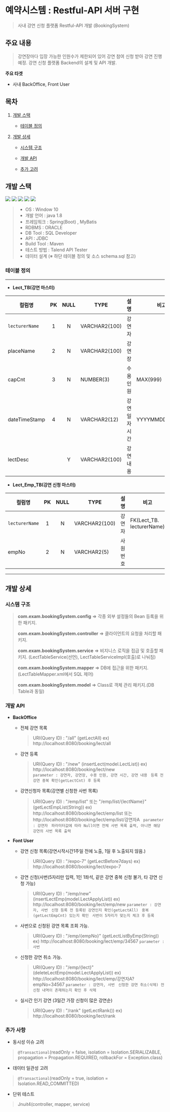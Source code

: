 
#  예약시스템 : Restful-API 서버 구현
 > 사내 강연 신청 플랫폼 Restful-API 개발 (BookingSystem)

## 주요 내용

>  강연장마다 입장 가능한 인원수가 제한되어 있어 강연 참여 신청 받아 강연 진행 예정.
 강연 신청  플랫폼 Backend의 설계 및 API 개발.

**주요 타겟**
   - 사내 BackOffice, Front User

## 목차 

1.  [개발 스택](#개발-스택)
    + [테이블 정의](#테이블-정의)    

2. [개발 상세](#개발-상세)
    + [시스템 구조](#시스템-구조)

    + [개발 API](#개발-api)
    + [추가 고려](#추가-사항)    

## 개발 스택
<img src="https://img.shields.io/badge/Spring-6DB33F?style=for-the-badge&logo=Spring&logoColor=white">  <img src="https://img.shields.io/badge/Spring Boot-6DB33F?style=for-the-badge&logo=Spring Boot&logoColor=white">  <img src="https://img.shields.io/badge/Oracle-F80000?style=for-the-badge&logo=Oracle&logoColor=white">  <img src="https://img.shields.io/badge/Apache Maven-C71A36?style=for-the-badge&logo=Apache Maven&logoColor=white">  <img src="https://img.shields.io/badge/talend-FF6D70?style=for-the-badge&logo=Apache talend&logoColor=white">
> - OS : Window 10
> - 개발 언어 : java 1.8
> - 프레임워크 : Spring(Boot) , MyBatis
> - RDBMS : ORACLE 
>  - DB Tool : SQL Developer   
> -  API : JDBC
> - Build Tool :  Maven 
> - 테스트 방법 : Talend API Tester 
> - 데이터 설계 (※ 하단 테이블 정의 및 소스 schema.sql 참고)

### 테이블 정의
---
*   **Lect_TB(강연 마스터)**

|컬럼명         |PK|NULL|TYPE         |설명         | 비고          |
|--------------|:--:|:----:|-------------|:------------:|---------------|
|`lecturerName`  |1 |N   |VARCHAR2(100)|강연자       |               |
|placeName     |2 |N   |VARCHAR2(100)|강연장       |               |
|capCnt        |3 |N   |NUMBER(3)    |수용 인원    |MAX(999)       |                      
|dateTimeStamp |4 |N   |VARCHAR2(12) |강연 일자시간 |YYYYMMDDHH24MI |
|lectDesc      |  |Y   |VARCHAR2(100)|강연 내용    |               |

* **Lect_Emp_TB(강연 신청 마스터)**

|컬럼명        |PK|NULL|TYPE         |설명         | 비고          |
|-------------|:--:|:----:|-------------|:-------------:|---------------|
|`lecturerName` |1 |N   |VARCHAR2(100)|강연자        | FK(Lect_TB. lecturerName) |
|empNo        |2 |N   |VARCHAR2(5)  |사원번호      |               |           
---

## 개발 상세 

###  시스템 구조

> **com.exam.bookingSystem.config**
> => 각종 외부 설정들의 Bean 등록을 위한 패키지.
> 
> **com.exam.bookingSystem.controller**
> => 클라이언트의 요청을 처리할 패키지.
> 
> **com.exam.bookingSystem.service**
> => 비지니스 로직을 접급 및 호출할 패키지. 
> (LectTableService(선언), LectTableServiceImpl(호출)로 나눠짐)
> 
> **com.exam.bookingSystem.mapper**
> => DB에 접근을 위한 패키지. (LectTableMapper.xml에서 SQL 제어)
> 
> **com.exam.bookingSystem.model**
> => Class로 객체 관리 패키지.(DB Table과 동일)

### 개발 API

 - **BackOffice** 
 
   *   전체 강연 목록 
       > URI(Query ID) : "/all" (getLectAll) 
       > ex) http://localhost:8080/booking/lect/all
       
   * 강연 등록
       > URI(Query ID) : "/new" (insertLect(model.LectList)) 
       > ex) http://localhost:8080/booking/lect/new       
      >  `parameter : 강연자, 강연장, 수용 인원, 강연 시간, 강연 내용 ` 
      >  `등록 전 강연 중복 확인(getLectCnt) 후 등록`

   * 강연신청자 목록(강연별 신청한 사번 목록)
        > URI(Query ID) : "/emp/list" 또는 "/emp/list/{lectName}" (getLectEmpList(String)) 
       > ex)   http://localhost:8080/booking/lect/emp/list
      또는     http://localhost:8080/booking/lect/emp/list/강연자A
 ` parameter : 강연자`
 ` 파라미터값에 따라 Null이면 전체 사번 목록 출력, 아니면 해당 강연의 사번 목록 출력`
 
 
 - **Font User**
 
   * 강연 신청 목록(강연시작시간1주일 전에 노출, 1일 후 노출되지 않음.)
       > URI(Query ID) : "/expo-7" (getLectBefore7days) 
       > ex) http://localhost:8080/booking/lect/expo-7
       
   *  강연 신청(사번(5자리만 입력, 1인 1좌석, 같은 강연 중복 신청 불가, 타 강연 신청 가능)
       > URI(Query ID) : "/emp/new" (insertLectEmp(model.LectApplyList)) 
       > ex) http://localhost:8080/booking/lect/emp/new
       ` parameter : 강연자, 사번 `
       ` 신청 등록 전 등록된 강연인지 확인(getLectAll)`
      ` 중복(getLectEmpCnt) 있는지 확인`
      ` 사번이 5자리가 맞는지 체크 후 등록`
      
   *  사번으로 신청된 강연 목록 조회 가능. 
       > URI(Query ID) : "/emp/{empNo}" (getLectListByEmp(String)) 
       > ex) http://localhost:8080/booking/lect/emp/34567
       ` parameter : 사번 `
       
   * 신청한 강연 취소 가능. 
       > URI(Query ID) : "/emp/{lect}" (deleteLectEmp(model.LectApplyList)) 
       > ex) http://localhost:8080/booking/lect/emp/강연자A?empNo=34567
      ` parameter : 강연자, 사번 `
      ` 신청한 강연 취소(삭제) 전 신청 내역이 존재하는지 확인 후 삭제`
      
   *  실시간 인기 강연 (3일간 가장 신청이 많은 강연순)
       > URI(Query ID) : "/rank" (getLectRank()) 
       > ex) http://localhost:8080/booking/lect/rank
       
### 추가 사항
- 동시성 이슈 고려
> `@Transactional`(readOnly = false, isolation = Isolation.SERIALIZABLE,
> propagation = Propagation.REQUIRED, rollbackFor = Exception.class)

- 데이터 일관성 고려
> `@Transactional`(readOnly = true, isolation = Isolation.READ_COMMITTED)
- 단위 테스트
> Jnuit4(controller, mapper, service)
